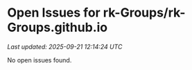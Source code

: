# Open Issues for rk-Groups/rk-Groups.github.io

*Last updated: 2025-09-21 12:14:24 UTC*

No open issues found.
